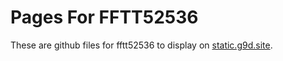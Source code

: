 # Pages For FFTT52536
These are github files for fftt52536 to display on [static.g9d.site](http://static.g9d.site/).
